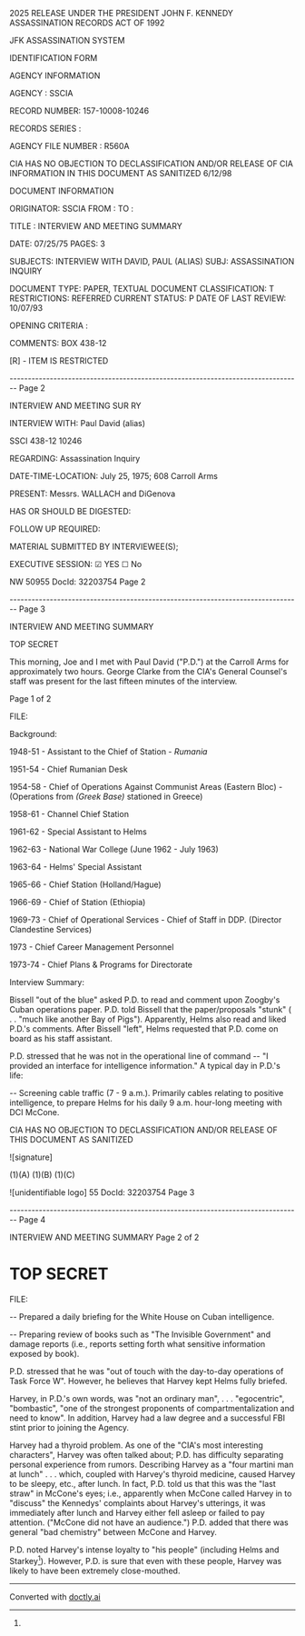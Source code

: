 2025 RELEASE UNDER THE PRESIDENT JOHN F. KENNEDY ASSASSINATION RECORDS ACT OF 1992

JFK ASSASSINATION SYSTEM

IDENTIFICATION FORM

AGENCY INFORMATION

AGENCY : SSCIA

RECORD NUMBER: 157-10008-10246

RECORDS SERIES :

AGENCY FILE NUMBER : R560A

CIA HAS NO OBJECTION TO
DECLASSIFICATION AND/OR
RELEASE OF CIA INFORMATION
IN THIS DOCUMENT AS SANITIZED
6/12/98

DOCUMENT INFORMATION

ORIGINATOR: SSCIA
FROM :
TO :

TITLE :
INTERVIEW AND MEETING SUMMARY

DATE: 07/25/75
PAGES: 3

SUBJECTS:
INTERVIEW WITH DAVID, PAUL (ALIAS)
SUBJ: ASSASSINATION INQUIRY

DOCUMENT TYPE: PAPER, TEXTUAL DOCUMENT
CLASSIFICATION: T
RESTRICTIONS: REFERRED
CURRENT STATUS: P
DATE OF LAST REVIEW: 10/07/93

OPENING CRITERIA :

COMMENTS:
BOX 438-12

[R] - ITEM IS RESTRICTED


-------------------------------------------------------------------------------- Page 2

INTERVIEW AND MEETING SUR RY

INTERVIEW WITH: Paul David (alias)

SSCI 438-12
10246

REGARDING: Assassination Inquiry

DATE-TIME-LOCATION: July 25, 1975; 608 Carroll Arms

PRESENT: Messrs. WALLACH and DiGenova

HAS OR SHOULD BE DIGESTED:

FOLLOW UP REQUIRED:

MATERIAL SUBMITTED BY INTERVIEWEE(S);

EXECUTIVE SESSION: ☑ YES ☐ No

NW 50955 DocId: 32203754 Page 2


-------------------------------------------------------------------------------- Page 3

INTERVIEW AND MEETING SUMMARY

TOP SECRET

This morning, Joe and I met with Paul David ("P.D.") at the Carroll Arms for approximately two hours. George Clarke from the CIA's General Counsel's staff was present for the last fifteen minutes of the interview.

Page 1 of 2

FILE:

Background:

1948-51 - Assistant to the Chief of Station - *Rumania*

1951-54 - Chief Rumanian Desk

1954-58 - Chief of Operations Against Communist Areas (Eastern Bloc) - (Operations from *(Greek Base)* stationed in Greece)

1958-61 - Channel Chief Station

1961-62 - Special Assistant to Helms

1962-63 - National War College (June 1962 - July 1963)

1963-64 - Helms' Special Assistant

1965-66 - Chief Station (Holland/Hague)

1966-69 - Chief of Station (Ethiopia)

1969-73 - Chief of Operational Services - Chief of Staff in DDP. (Director Clandestine Services)

1973 - Chief Career Management Personnel

1973-74 - Chief Plans & Programs for Directorate

Interview Summary:

Bissell "out of the blue" asked P.D. to read and comment upon Zoogby's Cuban operations paper. P.D. told Bissell that the paper/proposals "stunk" ( . . "much like another Bay of Pigs"). Apparently, Helms also read and liked P.D.'s comments. After Bissell "left", Helms requested that P.D. come on board as his staff assistant.

P.D. stressed that he was not in the operational line of command -- "I provided an interface for intelligence information." A typical day in P.D.'s life:

-- Screening cable traffic (7 - 9 a.m.). Primarily cables relating to positive intelligence, to prepare Helms for his daily 9 a.m. hour-long meeting with DCI McCone.

CIA HAS NO OBJECTION TO DECLASSIFICATION AND/OR RELEASE OF THIS DOCUMENT AS SANITIZED

![signature]

(1)(A)
(1)(B)
(1)(C)

![unidentifiable logo] 55 DocId: 32203754 Page 3


-------------------------------------------------------------------------------- Page 4

INTERVIEW AND MEETING SUMMARY                                        Page 2 of 2

# TOP SECRET

FILE:

-- Prepared a daily briefing for the White House on Cuban intelligence.

-- Preparing review of books such as "The Invisible Government" and damage reports (i.e., reports setting forth what sensitive information exposed by book).

P.D. stressed that he was "out of touch with the day-to-day operations of Task Force W". However, he believes that Harvey kept Helms fully briefed.

Harvey, in P.D.'s own words, was "not an ordinary man", . . . "egocentric", "bombastic", "one of the strongest proponents of compartmentalization and need to know". In addition, Harvey had a law degree and a successful FBI stint prior to joining the Agency.

Harvey had a thyroid problem. As one of the "CIA's most interesting characters", Harvey was often talked about; P.D. has difficulty separating personal experience from rumors. Describing Harvey as a "four martini man at lunch" . . . which, coupled with Harvey's thyroid medicine, caused Harvey to be sleepy, etc., after lunch. In fact, P.D. told us that this was the "last straw" in McCone's eyes; i.e., apparently when McCone called Harvey in to "discuss" the Kennedys' complaints about Harvey's utterings, it was immediately after lunch and Harvey either fell asleep or failed to pay attention. ("McCone did not have an audience.") P.D. added that there was general "bad chemistry" between McCone and Harvey.

P.D. noted Harvey's intense loyalty to "his people" (including Helms and Starkey[^3]). However, P.D. is sure that even with these people, Harvey was likely to have been extremely close-mouthed.

[^3]:


---
Converted with [doctly.ai](https://doctly.ai)